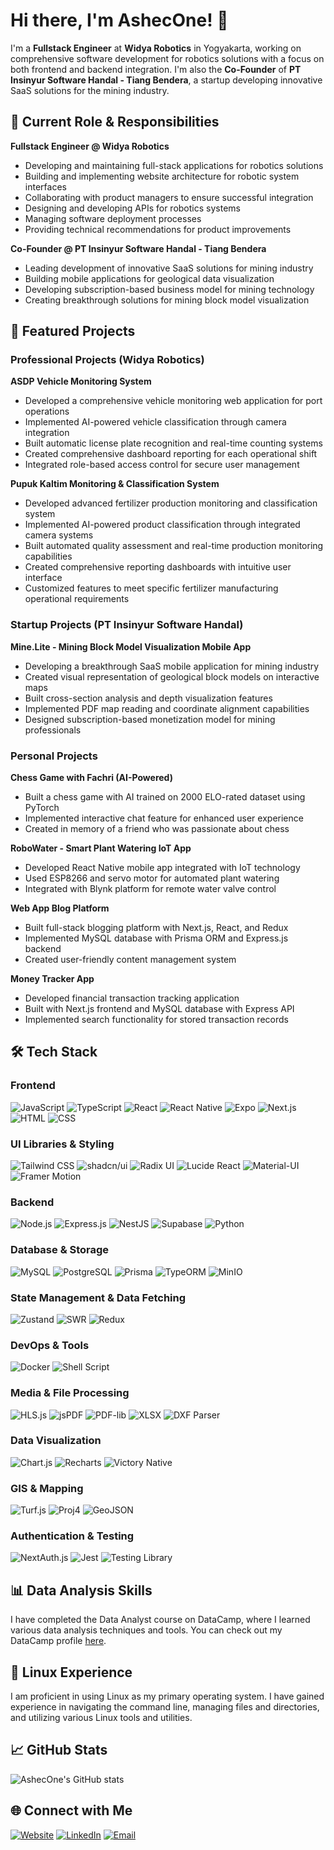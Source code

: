 # Hi there, I'm AshecOne! 👋

I'm a **Fullstack Engineer** at **Widya Robotics** in Yogyakarta, working on comprehensive software development for robotics solutions with a focus on both frontend and backend integration. I'm also the **Co-Founder** of **PT Insinyur Software Handal - Tiang Bendera**, a startup developing innovative SaaS solutions for the mining industry.

## 🚀 Current Role & Responsibilities

**Fullstack Engineer @ Widya Robotics**
- Developing and maintaining full-stack applications for robotics solutions
- Building and implementing website architecture for robotic system interfaces
- Collaborating with product managers to ensure successful integration
- Designing and developing APIs for robotics systems
- Managing software deployment processes
- Providing technical recommendations for product improvements

**Co-Founder @ PT Insinyur Software Handal - Tiang Bendera**
- Leading development of innovative SaaS solutions for mining industry
- Building mobile applications for geological data visualization
- Developing subscription-based business model for mining technology
- Creating breakthrough solutions for mining block model visualization

## 🎯 Featured Projects

### Professional Projects (Widya Robotics)

**ASDP Vehicle Monitoring System**
- Developed a comprehensive vehicle monitoring web application for port operations
- Implemented AI-powered vehicle classification through camera integration
- Built automatic license plate recognition and real-time counting systems
- Created comprehensive dashboard reporting for each operational shift
- Integrated role-based access control for secure user management

**Pupuk Kaltim Monitoring & Classification System**
- Developed advanced fertilizer production monitoring and classification system
- Implemented AI-powered product classification through integrated camera systems
- Built automated quality assessment and real-time production monitoring capabilities
- Created comprehensive reporting dashboards with intuitive user interface
- Customized features to meet specific fertilizer manufacturing operational requirements

### Startup Projects (PT Insinyur Software Handal)

**Mine.Lite - Mining Block Model Visualization Mobile App**
- Developing a breakthrough SaaS mobile application for mining industry
- Created visual representation of geological block models on interactive maps
- Built cross-section analysis and depth visualization features
- Implemented PDF map reading and coordinate alignment capabilities
- Designed subscription-based monetization model for mining professionals

### Personal Projects

**Chess Game with Fachri (AI-Powered)**
- Built a chess game with AI trained on 2000 ELO-rated dataset using PyTorch
- Implemented interactive chat feature for enhanced user experience
- Created in memory of a friend who was passionate about chess

**RoboWater - Smart Plant Watering IoT App**
- Developed React Native mobile app integrated with IoT technology
- Used ESP8266 and servo motor for automated plant watering
- Integrated with Blynk platform for remote water valve control

**Web App Blog Platform**
- Built full-stack blogging platform with Next.js, React, and Redux
- Implemented MySQL database with Prisma ORM and Express.js backend
- Created user-friendly content management system

**Money Tracker App**
- Developed financial transaction tracking application
- Built with Next.js frontend and MySQL database with Express API
- Implemented search functionality for stored transaction records

## 🛠 Tech Stack

### **Frontend**
![JavaScript](https://img.shields.io/badge/JavaScript-F7DF1E?style=for-the-badge&logo=javascript&logoColor=black)
![TypeScript](https://img.shields.io/badge/TypeScript-3178C6?style=for-the-badge&logo=typescript&logoColor=white)
![React](https://img.shields.io/badge/React-61DAFB?style=for-the-badge&logo=react&logoColor=black)
![React Native](https://img.shields.io/badge/React_Native-20232A?style=for-the-badge&logo=react&logoColor=61DAFB)
![Expo](https://img.shields.io/badge/Expo-000020?style=for-the-badge&logo=expo&logoColor=white)
![Next.js](https://img.shields.io/badge/Next.js-000000?style=for-the-badge&logo=next.js&logoColor=white)
![HTML](https://img.shields.io/badge/HTML-E34F26?style=for-the-badge&logo=html5&logoColor=white)
![CSS](https://img.shields.io/badge/CSS-1572B6?style=for-the-badge&logo=css3&logoColor=white)

### **UI Libraries & Styling**
![Tailwind CSS](https://img.shields.io/badge/Tailwind_CSS-38B2AC?style=for-the-badge&logo=tailwind-css&logoColor=white)
![shadcn/ui](https://img.shields.io/badge/shadcn%2Fui-000000?style=for-the-badge&logo=shadcnui&logoColor=white)
![Radix UI](https://img.shields.io/badge/Radix_UI-161618?style=for-the-badge&logo=radix-ui&logoColor=white)
![Lucide React](https://img.shields.io/badge/Lucide_React-F56565?style=for-the-badge&logo=lucide&logoColor=white)
![Material-UI](https://img.shields.io/badge/Material--UI-0081CB?style=for-the-badge&logo=material-ui&logoColor=white)
![Framer Motion](https://img.shields.io/badge/Framer_Motion-0055FF?style=for-the-badge&logo=framer&logoColor=white)

### **Backend**
![Node.js](https://img.shields.io/badge/Node.js-339933?style=for-the-badge&logo=node.js&logoColor=white)
![Express.js](https://img.shields.io/badge/Express.js-000000?style=for-the-badge&logo=express&logoColor=white)
![NestJS](https://img.shields.io/badge/NestJS-E0234E?style=for-the-badge&logo=nestjs&logoColor=white)
![Supabase](https://img.shields.io/badge/Supabase-3ECF8E?style=for-the-badge&logo=supabase&logoColor=white)
![Python](https://img.shields.io/badge/Python-3776AB?style=for-the-badge&logo=python&logoColor=white)

### **Database & Storage**
![MySQL](https://img.shields.io/badge/MySQL-4479A1?style=for-the-badge&logo=mysql&logoColor=white)
![PostgreSQL](https://img.shields.io/badge/PostgreSQL-336791?style=for-the-badge&logo=postgresql&logoColor=white)
![Prisma](https://img.shields.io/badge/Prisma-2D3748?style=for-the-badge&logo=prisma&logoColor=white)
![TypeORM](https://img.shields.io/badge/TypeORM-FE0803?style=for-the-badge&logo=typeorm&logoColor=white)
![MinIO](https://img.shields.io/badge/MinIO-C72E49?style=for-the-badge&logo=minio&logoColor=white)

### **State Management & Data Fetching**
![Zustand](https://img.shields.io/badge/Zustand-433E38?style=for-the-badge&logo=react&logoColor=white)
![SWR](https://img.shields.io/badge/SWR-000000?style=for-the-badge&logo=swr&logoColor=white)
![Redux](https://img.shields.io/badge/Redux-593D88?style=for-the-badge&logo=redux&logoColor=white)

### **DevOps & Tools**
![Docker](https://img.shields.io/badge/Docker-2496ED?style=for-the-badge&logo=docker&logoColor=white)
![Shell Script](https://img.shields.io/badge/Shell_Script-121011?style=for-the-badge&logo=gnu-bash&logoColor=white)

### **Media & File Processing**
![HLS.js](https://img.shields.io/badge/HLS.js-FF6B35?style=for-the-badge&logo=javascript&logoColor=white)
![jsPDF](https://img.shields.io/badge/jsPDF-FF6B6B?style=for-the-badge&logo=javascript&logoColor=white)
![PDF-lib](https://img.shields.io/badge/PDF--lib-FF4444?style=for-the-badge&logo=javascript&logoColor=white)
![XLSX](https://img.shields.io/badge/XLSX-217346?style=for-the-badge&logo=microsoft-excel&logoColor=white)
![DXF Parser](https://img.shields.io/badge/DXF_Parser-0066CC?style=for-the-badge&logo=autocad&logoColor=white)

### **Data Visualization**
![Chart.js](https://img.shields.io/badge/Chart.js-FF6384?style=for-the-badge&logo=chart.js&logoColor=white)
![Recharts](https://img.shields.io/badge/Recharts-8884D8?style=for-the-badge&logo=react&logoColor=white)
![Victory Native](https://img.shields.io/badge/Victory_Native-000000?style=for-the-badge&logo=react&logoColor=white)

### **GIS & Mapping**
![Turf.js](https://img.shields.io/badge/Turf.js-26D0CE?style=for-the-badge&logo=javascript&logoColor=white)
![Proj4](https://img.shields.io/badge/Proj4-4285F4?style=for-the-badge&logo=googlemaps&logoColor=white)
![GeoJSON](https://img.shields.io/badge/GeoJSON-4CAF50?style=for-the-badge&logo=json&logoColor=white)

### **Authentication & Testing**
![NextAuth.js](https://img.shields.io/badge/NextAuth.js-000000?style=for-the-badge&logo=next.js&logoColor=white)
![Jest](https://img.shields.io/badge/Jest-C21325?style=for-the-badge&logo=jest&logoColor=white)
![Testing Library](https://img.shields.io/badge/Testing_Library-E33332?style=for-the-badge&logo=testing-library&logoColor=white)

## 📊 Data Analysis Skills
I have completed the Data Analyst course on DataCamp, where I learned various data analysis techniques and tools. You can check out my DataCamp profile [here](https://www.datacamp.com/portfolio/AshecOne).

## 🐧 Linux Experience
I am proficient in using Linux as my primary operating system. I have gained experience in navigating the command line, managing files and directories, and utilizing various Linux tools and utilities.

## 📈 GitHub Stats
![AshecOne's GitHub stats](https://github-readme-stats.vercel.app/api?username=AshecOne&show_icons=true&theme=radical)

## 🌐 Connect with Me
[![Website](https://img.shields.io/badge/Website-Ashecone-000000?style=for-the-badge&logo=vercel)](https://ashecone.vercel.app/)
[![LinkedIn](https://img.shields.io/badge/LinkedIn-Ashecone-0077B5?style=for-the-badge&logo=linkedin)](https://www.linkedin.com/in/ashecone/)
[![Email](https://img.shields.io/badge/Email-Ashecone-D14836?style=for-the-badge&logo=gmail&logoColor=white)](mailto:ashecone@gmail.com)
